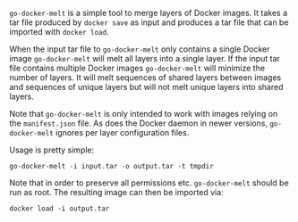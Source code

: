 `go-docker-melt` is a simple tool to merge layers of Docker images. It takes
a tar file produced by `docker save` as input and produces a tar file that can
be imported with `docker load`.

When the input tar file to `go-docker-melt` only contains a single Docker image
`go-docker-melt` will melt all layers into a single layer. If the input tar
file contains multiple Docker images `go-docker-melt` will minimize the number
of layers. It will melt sequences of shared layers between images and sequences
of unique layers but will not melt unique layers into shared layers.

Note that `go-docker-melt` is only intended to work with images relying on the
`manifest.json` file. As does the Docker daemon in newer versions,
`go-docker-melt` ignores per layer configuration files.

Usage is pretty simple:

```
go-docker-melt -i input.tar -o output.tar -t tmpdir
```

Note that in order to preserve all permissions etc. `go-docker-melt` should be run as
root. The resulting image can then be imported via:

```
docker load -i output.tar
```
